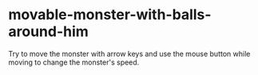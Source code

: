 # movable-monster-with-balls-around-him
Try to move the monster with arrow keys and use the mouse button while moving to change the monster's speed.

